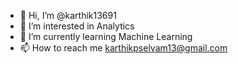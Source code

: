 - 👋 Hi, I’m @karthik13691
- 👀 I’m interested in Analytics
- 🌱 I’m currently learning Machine Learning
- 📫 How to reach me karthikpselvam13@gmail.com
<!---
karthik13691/karthik13691 is a ✨ Criminal Data Analyst ✨ repository because its `README.md` (this file) appears on your GitHub profile.
You can click the Preview link to take a look at your changes.
--->
